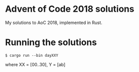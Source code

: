 # Advent of Code 2018 solutions

My solutions to AoC 2018, implemented in Rust.

# Running the solutions
```
$ cargo run --bin dayXXY
```
where XX = [00..30], Y = [ab]
